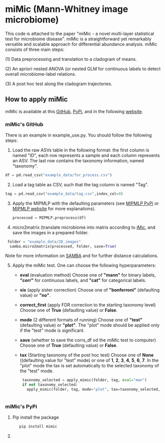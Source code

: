 # miMic (Mann-Whitney image microbiome)

This code is attached to the paper "miMic - a novel multi-layer statistical test for microbiome disease". 
miMic is a straightforward yet remarkably versatile and scalable approach for differential abundance analysis.
miMic consists of three main steps: 

(1)  Data preprocessing and translation to a cladogram of means.

(2)  An apriori nested ANOVA (or nested GLM for continuous labels to detect overall microbiome-label relations.

(3)  A post hoc test along the cladogram trajectories.


## How to apply miMic

miMic is available at this [GitHub](https://github.com/oshritshtossel/miMic), [PyPi](https://www.google.com), and in the following [website](https://www.google.com).

### miMic's GitHub
There is an example in example_use.py. You should follow the following steps:

1. Load the raw ASVs table in the following format: the first column is named "ID", each row represents a sample and each column represents an ASV. The last row contains the taxonomy information, named "taxonomy".

```python
df = pd.read_csv("example_data/for_process.csv")
```

2. Load a tag table as CSV, such that the tag column is named "Tag".

  ```python
tag = pd.read_csv("example_data/tag.csv",index_col=0)
```

3. Apply the MIPMLP with the defaulting parameters (see [MIPMLP PyPi](https://pypi.org/project/MIPMLP/) or [MIPMLP website](https://mip-mlp.math.biu.ac.il/Home) for more explanations).

   ```python
   processed = MIPMLP.preprocess(df)
   ```

4. micro2matrix (translate microbiome into matrix according to [iMic](https://www.tandfonline.com/doi/full/10.1080/19490976.2023.2224474), and save the images in a prepared folder.

  ```python
   folder = "example_data/2D_images"
    samba.micro2matrix(processed, folder, save=True)
   ```
  Note for more information on [SAMBA](https://github.com/oshritshtossel/SAMBA) and for further distance calculations.

5. Apply the miMic test.
   One can choose the following hyperparameters:

   - **eval** (evaluation method) Choose one of **"mann"** for binary labels, **"corr"** for continuous labels, and **"cat"** for categorical labels.
   - **sis** (apply sister correction) Choose one of **"bonferroni"** (defaulting value) or **"no"**.
   - **correct_first** (apply FDR correction to the starting taxonomy level) Choose one of **True** (defaulting value) or **False**.
   - **mode** (2 different formats of running) Choose one of **"test"** (defaulting value)  or **"plot"**. The "plot" mode should be applied only if the "test" mode is significant.
   - **save** (whether to save the corrs_df od the miMic test to computer) Choose one of **True** (defaulting value)  or **False**.
   - **tax** (Starting taxonomy of the post hoc test) Choose one of **None** ((defaulting value for "test" mode) or one of **1**, **2**, **3**, **4**, **5**, **6**, **7**. In the "plot" mode the tax is set automatically to the selected taxonomy of the "test" mode.

     ```python
      taxonomy_selected = apply_mimic(folder, tag, eval="man")
      if not taxonomy_selected:
        apply_mimic(folder, tag, mode="plot", tax=taxonomy_selected, eval="man")
   ```

### miMic's PyPi

1. Pip install the package

   ```python
      pip install mimic
   ```

2. 
   
   
